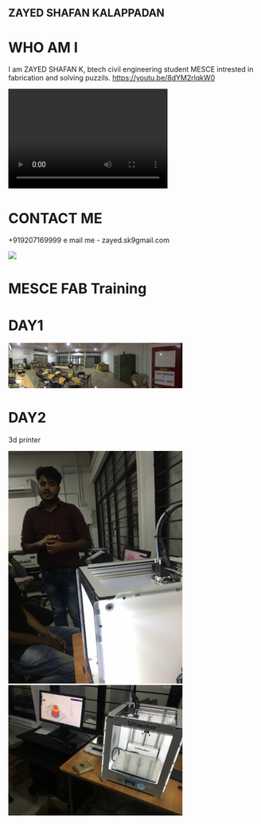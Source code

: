 
  ##                                                   ZAYED SHAFAN KALAPPADAN 
# WHO AM I 

I am ZAYED SHAFAN K, btech civil engineering student MESCE
intrested in fabrication and solving puzzils. https://youtu.be/8dYM2rlqkW0

<video src="How to solve cube by ZAYEDSHAFAN.K.mp4" width="320" height="200" controls preload></video>



  
  
  
# CONTACT ME 
+919207169999
e mail me - zayed.sk9gmail.com



<img src=https://github.com/zayedshafank/zayedshafank.github.io/blob/master/IMG-20170804-WA0051%5B1%5D.jpg>

# MESCE FAB Training

# DAY1
<img src="/IMG-20170804-WA0051[1].jpg" width="350"/>



# DAY2
3d printer


<img src="/image1 - Copy.JPG" width="350"/>




<img src="/image1 (2).JPG" width="350"/>


